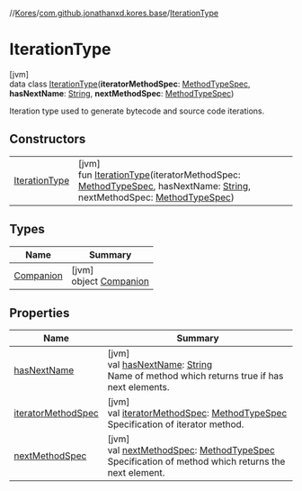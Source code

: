 //[Kores](../../../index.md)/[com.github.jonathanxd.kores.base](../index.md)/[IterationType](index.md)

# IterationType

[jvm]\
data class [IterationType](index.md)(**iteratorMethodSpec**: [MethodTypeSpec](../../com.github.jonathanxd.kores.common/-method-type-spec/index.md), **hasNextName**: [String](https://kotlinlang.org/api/latest/jvm/stdlib/kotlin/-string/index.html), **nextMethodSpec**: [MethodTypeSpec](../../com.github.jonathanxd.kores.common/-method-type-spec/index.md))

Iteration type used to generate bytecode and source code iterations.

## Constructors

| | |
|---|---|
| [IterationType](-iteration-type.md) | [jvm]<br>fun [IterationType](-iteration-type.md)(iteratorMethodSpec: [MethodTypeSpec](../../com.github.jonathanxd.kores.common/-method-type-spec/index.md), hasNextName: [String](https://kotlinlang.org/api/latest/jvm/stdlib/kotlin/-string/index.html), nextMethodSpec: [MethodTypeSpec](../../com.github.jonathanxd.kores.common/-method-type-spec/index.md)) |

## Types

| Name | Summary |
|---|---|
| [Companion](-companion/index.md) | [jvm]<br>object [Companion](-companion/index.md) |

## Properties

| Name | Summary |
|---|---|
| [hasNextName](has-next-name.md) | [jvm]<br>val [hasNextName](has-next-name.md): [String](https://kotlinlang.org/api/latest/jvm/stdlib/kotlin/-string/index.html)<br>Name of method which returns true if has next elements. |
| [iteratorMethodSpec](iterator-method-spec.md) | [jvm]<br>val [iteratorMethodSpec](iterator-method-spec.md): [MethodTypeSpec](../../com.github.jonathanxd.kores.common/-method-type-spec/index.md)<br>Specification of iterator method. |
| [nextMethodSpec](next-method-spec.md) | [jvm]<br>val [nextMethodSpec](next-method-spec.md): [MethodTypeSpec](../../com.github.jonathanxd.kores.common/-method-type-spec/index.md)<br>Specification of method which returns the next element. |
